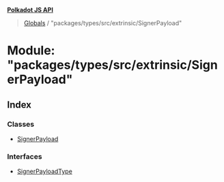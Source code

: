 **[Polkadot JS API](../README.md)**

> [Globals](../globals.md) / "packages/types/src/extrinsic/SignerPayload"

# Module: "packages/types/src/extrinsic/SignerPayload"

## Index

### Classes

* [SignerPayload](../classes/_packages_types_src_extrinsic_signerpayload_.signerpayload.md)

### Interfaces

* [SignerPayloadType](../interfaces/_packages_types_src_extrinsic_signerpayload_.signerpayloadtype.md)
